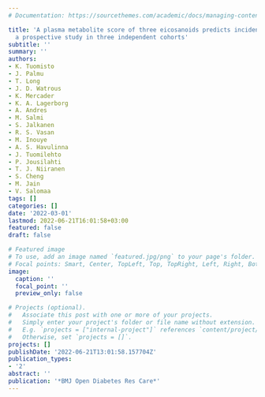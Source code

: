 ```yaml
---
# Documentation: https://sourcethemes.com/academic/docs/managing-content/

title: 'A plasma metabolite score of three eicosanoids predicts incident type 2 diabetes:
  a prospective study in three independent cohorts'
subtitle: ''
summary: ''
authors:
- K. Tuomisto
- J. Palmu
- T. Long
- J. D. Watrous
- K. Mercader
- K. A. Lagerborg
- A. Andres
- M. Salmi
- S. Jalkanen
- R. S. Vasan
- M. Inouye
- A. S. Havulinna
- J. Tuomilehto
- P. Jousilahti
- T. J. Niiranen
- S. Cheng
- M. Jain
- V. Salomaa
tags: []
categories: []
date: '2022-03-01'
lastmod: 2022-06-21T16:01:58+03:00
featured: false
draft: false

# Featured image
# To use, add an image named `featured.jpg/png` to your page's folder.
# Focal points: Smart, Center, TopLeft, Top, TopRight, Left, Right, BottomLeft, Bottom, BottomRight.
image:
  caption: ''
  focal_point: ''
  preview_only: false

# Projects (optional).
#   Associate this post with one or more of your projects.
#   Simply enter your project's folder or file name without extension.
#   E.g. `projects = ["internal-project"]` references `content/project/deep-learning/index.md`.
#   Otherwise, set `projects = []`.
projects: []
publishDate: '2022-06-21T13:01:58.157704Z'
publication_types:
- '2'
abstract: ''
publication: '*BMJ Open Diabetes Res Care*'
---
```

